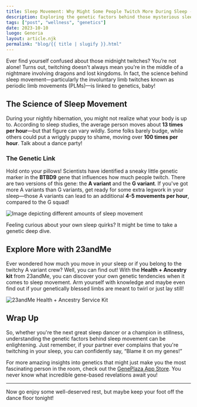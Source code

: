 ```yaml
---
title: Sleep Movement: Why Might Some People Twitch More During Sleep - 23andMe
description: Exploring the genetic factors behind those mysterious sleep twitches.
tags: ["post", "wellness", "genetics"]
date: 2023-10-10
luogo: Genoria
layout: article.njk
permalink: "blog/{{ title | slugify }}.html"
---
```


Ever find yourself confused about those midnight twitches? You’re not alone! Turns out, twitching doesn't always mean you're in the middle of a nightmare involving dragons and lost kingdoms. In fact, the science behind sleep movement—particularly the involuntary limb twitches known as periodic limb movements (PLMs)—is linked to genetics, baby!

## The Science of Sleep Movement

During your nightly hibernation, you might not realize what your body is up to. According to sleep studies, the average person moves about **13 times per hour**—but that figure can vary wildly. Some folks barely budge, while others could put a wriggly puppy to shame, moving over **100 times per hour**. Talk about a dance party!

### The Genetic Link

Hold onto your pillows! Scientists have identified a sneaky little genetic marker in the **BTBD9** gene that influences how much people twitch. There are two versions of this gene: the **A variant** and the **G variant**. If you've got more A variants than G variants, get ready for some extra legwork in your sleep—those A variants can lead to an additional **4-5 movements per hour**, compared to the G squad! 

![Image depicting different amounts of sleep movement](https://pub-prd-seohub-us-west-2.s3.us-west-2.amazonaws.com/wp-content/uploads/sites/2/2021/07/content_image.db01949c3cc8.png)

Feeling curious about your own sleep quirks? It might be time to take a genetic deep dive. 

## Explore More with 23andMe

Ever wondered how much you move in your sleep or if you belong to the twitchy A variant crew? Well, you can find out! With the **Health + Ancestry kit** from 23andMe, you can discover your own genetic tendencies when it comes to sleep movement. Arm yourself with knowledge and maybe even find out if your genetically blessed limbs are meant to twirl or just lay still!

![23andMe Health + Ancestry Service Kit](https://pub-prd-seohub-us-west-2.s3.us-west-2.amazonaws.com/wp-content/uploads/sites/2/2022/03/HA-Kit-Image-1.png)

## Wrap Up

So, whether you're the next great sleep dancer or a champion in stillness, understanding the genetic factors behind sleep movement can be enlightening. Just remember, if your partner ever complains that you're twitching in your sleep, you can confidently say, “Blame it on my genes!”

For more amazing insights into genetics that might just make you the most fascinating person in the room, check out the [GenePlaza App Store](https://www.GenePlaza.com/app-store). You never know what incredible gene-based revelations await you!

---

Now go enjoy some well-deserved rest, but maybe keep your foot off the dance floor tonight!